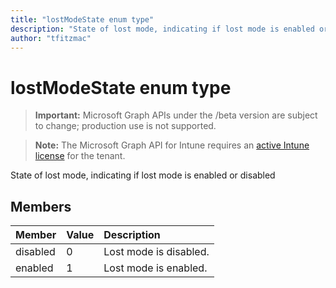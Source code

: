 ```yaml
---
title: "lostModeState enum type"
description: "State of lost mode, indicating if lost mode is enabled or disabled"
author: "tfitzmac"
---
```


# lostModeState enum type

> **Important:** Microsoft Graph APIs under the /beta version are subject to change; production use is not supported.

> **Note:** The Microsoft Graph API for Intune requires an [active Intune license](https://go.microsoft.com/fwlink/?linkid=839381) for the tenant.

State of lost mode, indicating if lost mode is enabled or disabled

## Members
|Member|Value|Description|
|:---|:---|:---|
|disabled|0|Lost mode is disabled.|
|enabled|1|Lost mode is enabled.|




